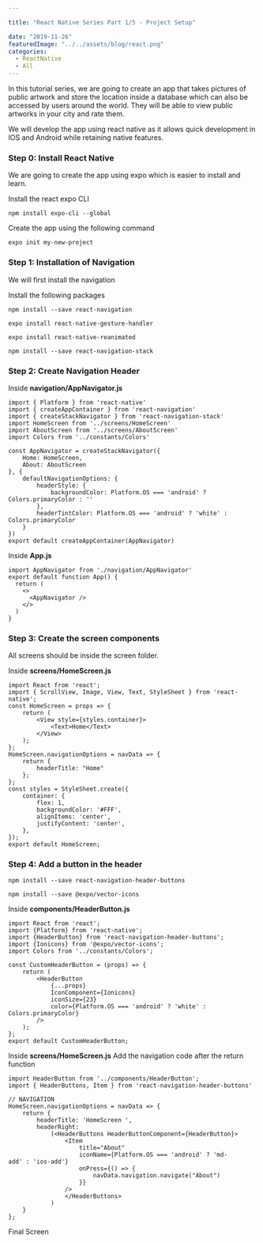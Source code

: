 ```yaml
---

title: "React Native Series Part 1/5 - Project Setup"

date: "2019-11-26"
featuredImage: "../../assets/blog/react.png"
categories:
  - ReactNative
  - All
---
```


In this tutorial series, we are going to create an app that takes pictures of public artwork and store the location inside a database which can also be accessed by users around the world. They will be able to view public artworks in your city and rate them.

We will develop the app using react native as it allows quick development in IOS and Android while retaining native features.


### Step 0: Install React Native


We are going to create the app using expo which is easier to install and learn.

Install the react expo CLI

```npm install expo-cli --global```

Create the app using the following command

```expo init my-new-project```


### Step 1: Installation of Navigation


We will first install the navigation

Install the following packages

```npm install --save react-navigation```

```expo install react-native-gesture-handler```

```expo install react-native-reanimated```

```npm install --save react-navigation-stack```


### Step 2: Create Navigation Header

Inside **navigation/AppNavigator.js**

```
import { Platform } from 'react-native'
import { createAppContainer } from 'react-navigation'
import { createStackNavigator } from 'react-navigation-stack'
import HomeScreen from '../screens/HomeScreen'
import AboutScreen from '../screens/AboutScreen'
import Colors from '../constants/Colors'

const AppNavigator = createStackNavigator({
    Home: HomeScreen,
    About: AboutScreen
}, {
    defaultNavigationOptions: {
        headerStyle: {
            backgroundColor: Platform.OS === 'android' ? Colors.primaryColor : ''
        },
        headerTintColor: Platform.OS === 'android' ? 'white' : Colors.primaryColor
    }
})
export default createAppContainer(AppNavigator)
```

Inside **App.js**
```
import AppNavigator from './navigation/AppNavigator'
export default function App() {
  return (
    <>
      <AppNavigator />
    </>
  )
}
```

### Step 3: Create the screen components

All screens should be inside the screen folder.

Inside **screens/HomeScreen.js**

```
import React from 'react';
import { ScrollView, Image, View, Text, StyleSheet } from 'react-native';
const HomeScreen = props => {
    return (
        <View style={styles.container}>
            <Text>Home</Text>
        </View>
    );
};
HomeScreen.navigationOptions = navData => {
    return {
        headerTitle: "Home"
    };
};
const styles = StyleSheet.create({
    container: {
        flex: 1,
        backgroundColor: '#FFF',
        alignItems: 'center',
        justifyContent: 'center',
    },
});
export default HomeScreen;
```

### Step 4: Add a button in the header

```npm install --save react-navigation-header-buttons```

```npm install --save @expo/vector-icons```

Inside **components/HeaderButton.js**

```
import React from 'react';
import {Platform} from 'react-native';
import {HeaderButton} from 'react-navigation-header-buttons';
import {Ionicons} from '@expo/vector-icons';
import Colors from '../constants/Colors';

const CustomHeaderButton = (props) => {
    return (
        <HeaderButton
            {...props}
            IconComponent={Ionicons}
            iconSize={23}
            color={Platform.OS === 'android' ? 'white' : Colors.primaryColor}
        />
    );
};
export default CustomHeaderButton;
```

Inside **screens/HomeScreen.js**
Add the navigation code after the return function

```
import HeaderButton from '../components/HeaderButton';
import { HeaderButtons, Item } from 'react-navigation-header-buttons'

// NAVIGATION
HomeScreen.navigationOptions = navData => {
    return {
        headerTitle: 'HomeScreen ',
        headerRight: 
            (<HeaderButtons HeaderButtonComponent={HeaderButton}>
                <Item
                    title="About"
                    iconName={Platform.OS === 'android' ? 'md-add' : 'ios-add'}
                    onPress={() => {
                        navData.navigation.navigate("About")
                    }}
                />
                </HeaderButtons>
            )
    }
};
```

Final Screen


<img src="./phone.png" alt="" /><br/>